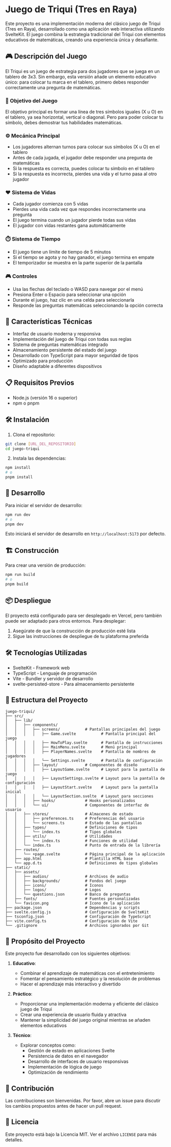 # Juego de Triqui (Tres en Raya)

Este proyecto es una implementación moderna del clásico juego de Triqui (Tres en Raya), desarrollado como una aplicación web interactiva utilizando SvelteKit. El juego combina la estrategia tradicional del Triqui con elementos educativos de matemáticas, creando una experiencia única y desafiante.

## 🎮 Descripción del Juego

El Triqui es un juego de estrategia para dos jugadores que se juega en un tablero de 3x3. Sin embargo, esta versión añade un elemento educativo único: para colocar tu marca en el tablero, primero debes responder correctamente una pregunta de matemáticas.

### 🎯 Objetivo del Juego
El objetivo principal es formar una línea de tres símbolos iguales (X u O) en el tablero, ya sea horizontal, vertical o diagonal. Pero para poder colocar tu símbolo, debes demostrar tus habilidades matemáticas.

### ⚙️ Mecánica Principal
- Los jugadores alternan turnos para colocar sus símbolos (X u O) en el tablero
- Antes de cada jugada, el jugador debe responder una pregunta de matemáticas
- Si la respuesta es correcta, puedes colocar tu símbolo en el tablero
- Si la respuesta es incorrecta, pierdes una vida y el turno pasa al otro jugador

### ❤️ Sistema de Vidas
- Cada jugador comienza con 5 vidas
- Pierdes una vida cada vez que respondes incorrectamente una pregunta
- El juego termina cuando un jugador pierde todas sus vidas
- El jugador con vidas restantes gana automáticamente

### ⏱️ Sistema de Tiempo
- El juego tiene un límite de tiempo de 5 minutos
- Si el tiempo se agota y no hay ganador, el juego termina en empate
- El temporizador se muestra en la parte superior de la pantalla

### 🎮 Controles
- Usa las flechas del teclado o WASD para navegar por el menú
- Presiona Enter o Espacio para seleccionar una opción
- Durante el juego, haz clic en una celda para seleccionarla
- Responde las preguntas matemáticas seleccionando la opción correcta

## 🚀 Características Técnicas

- Interfaz de usuario moderna y responsiva
- Implementación del juego de Triqui con todas sus reglas
- Sistema de preguntas matemáticas integrado
- Almacenamiento persistente del estado del juego
- Desarrollado con TypeScript para mayor seguridad de tipos
- Optimizado para producción
- Diseño adaptable a diferentes dispositivos

## 📋 Requisitos Previos

- Node.js (versión 16 o superior)
- npm o pnpm

## 🛠️ Instalación

1. Clona el repositorio:
```bash
git clone [URL_DEL_REPOSITORIO]
cd juego-triqui
```

2. Instala las dependencias:
```bash
npm install
# o
pnpm install
```

## 🚀 Desarrollo

Para iniciar el servidor de desarrollo:

```bash
npm run dev
# o
pnpm dev
```

Esto iniciará el servidor de desarrollo en `http://localhost:5173` por defecto.

## 🏗️ Construcción

Para crear una versión de producción:

```bash
npm run build
# o
pnpm build
```

## 📦 Despliegue

El proyecto está configurado para ser desplegado en Vercel, pero también puede ser adaptado para otros entornos. Para desplegar:

1. Asegúrate de que la construcción de producción esté lista
2. Sigue las instrucciones de despliegue de tu plataforma preferida

## 🛠️ Tecnologías Utilizadas

- SvelteKit - Framework web
- TypeScript - Lenguaje de programación
- Vite - Bundler y servidor de desarrollo
- svelte-persisted-store - Para almacenamiento persistente

## 📁 Estructura del Proyecto

```
juego-triqui/
├── src/
│   ├── lib/
│   │   ├── components/
│   │   │   ├── screens/           # Pantallas principales del juego
│   │   │   │   ├── Game.svelte           # Pantalla principal del juego
│   │   │   │   ├── HowToPlay.svelte      # Pantalla de instrucciones
│   │   │   │   ├── MainMenu.svelte       # Menú principal
│   │   │   │   ├── PlayerNames.svelte    # Pantalla de nombres de jugadores
│   │   │   │   └── Settings.svelte       # Pantalla de configuración
│   │   │   ├── layout/            # Componentes de diseño
│   │   │   │   ├── LayoutGame.svelte     # Layout para la pantalla de juego
│   │   │   │   ├── LayoutSettings.svelte # Layout para la pantalla de configuración
│   │   │   │   ├── LayoutStart.svelte    # Layout para la pantalla inicial
│   │   │   │   └── LayoutSection.svelte  # Layout para secciones
│   │   │   ├── hooks/             # Hooks personalizados
│   │   │   └── ui/                # Componentes de interfaz de usuario
│   │   ├── stores/                # Almacenes de estado
│   │   │   ├── preferences.ts     # Preferencias del usuario
│   │   │   └── screens.ts         # Estado de las pantallas
│   │   ├── types/                 # Definiciones de tipos
│   │   │   └── index.ts           # Tipos globales
│   │   ├── utils/                 # Utilidades
│   │   │   └── index.ts           # Funciones de utilidad
│   │   └── index.ts               # Punto de entrada de la librería
│   ├── routes/
│   │   └── +page.svelte           # Página principal de la aplicación
│   ├── app.html                   # Plantilla HTML base
│   └── app.d.ts                   # Definiciones de tipos globales
├── static/
│   ├── assets/
│   │   ├── audios/                # Archivos de audio
│   │   ├── backgrounds/           # Fondos del juego
│   │   ├── icons/                 # Iconos
│   │   ├── logos/                 # Logos
│   │   └── questions.json         # Banco de preguntas
│   ├── fonts/                     # Fuentes personalizadas
│   └── favicon.png                # Icono de la aplicación
├── package.json                   # Dependencias y scripts
├── svelte.config.js               # Configuración de SvelteKit
├── tsconfig.json                  # Configuración de TypeScript
├── vite.config.ts                 # Configuración de Vite
└── .gitignore                     # Archivos ignorados por Git
```

## 🎯 Propósito del Proyecto

Este proyecto fue desarrollado con los siguientes objetivos:

1. **Educativo**: 
   - Combinar el aprendizaje de matemáticas con el entretenimiento
   - Fomentar el pensamiento estratégico y la resolución de problemas
   - Hacer el aprendizaje más interactivo y divertido

2. **Práctico**: 
   - Proporcionar una implementación moderna y eficiente del clásico juego de Triqui
   - Crear una experiencia de usuario fluida y atractiva
   - Mantener la simplicidad del juego original mientras se añaden elementos educativos

3. **Técnico**: 
   - Explorar conceptos como:
     - Gestión de estado en aplicaciones Svelte
     - Persistencia de datos en el navegador
     - Desarrollo de interfaces de usuario responsivas
     - Implementación de lógica de juego
     - Optimización de rendimiento

## 🤝 Contribución

Las contribuciones son bienvenidas. Por favor, abre un issue para discutir los cambios propuestos antes de hacer un pull request.

## 📄 Licencia

Este proyecto está bajo la Licencia MIT. Ver el archivo `LICENSE` para más detalles.
